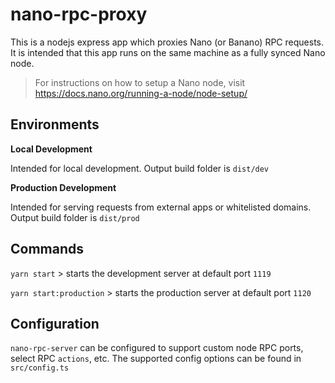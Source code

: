# nano-rpc-proxy
This is a nodejs express app which proxies Nano (or Banano) RPC requests.
It is intended that this app runs on the same machine as a fully synced Nano node. 

> For instructions on how to setup a Nano node, visit https://docs.nano.org/running-a-node/node-setup/

## Environments

**Local Development** 

Intended for local development. Output build folder is `dist/dev`

**Production Development** 

Intended for serving requests from external apps or whitelisted domains.  Output build folder is `dist/prod`

## Commands
`yarn start` > starts the development server at default port `1119`

`yarn start:production` > starts the production server at default port `1120`


## Configuration
`nano-rpc-server` can be configured to support custom node RPC ports, select RPC `actions`, etc. The supported config options can be found in `src/config.ts`
